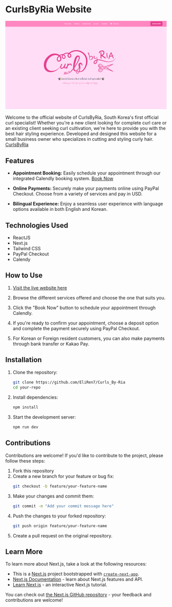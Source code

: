 # CurlsByRia Website

![Website](/public/assets/curlsbyriapic.png)

Welcome to the official website of CurlsByRia, South Korea's first official curl specialist! Whether you're a new client looking for complete curl care or an existing client seeking curl cultivation, we're here to provide you with the best hair styling experience. Developed and designed this website for a small business owner who specializes in cutting and styling curly hair. [CurlsByRia](https://curlsbyria.com/)

## Features

- **Appointment Booking:** Easily schedule your appointment through our integrated Calendly booking system. [Book Now](https://curlsbyria.com/)

- **Online Payments:** Securely make your payments online using PayPal Checkout. Choose from a variety of services and pay in USD.

- **Bilingual Experience:** Enjoy a seamless user experience with language options available in both English and Korean. 

## Technologies Used

- ReactJS
- Next.js
- Tailwind CSS
- PayPal Checkout
- Calendy


## How to Use

1. [Visit the live website here](https://curlsbyria.com/)

2. Browse the different services offered and choose the one that suits you.

3. Click the "Book Now" button to schedule your appointment through Calendly.

4. If you're ready to confirm your appointment, choose a deposit option and complete the payment securely using PayPal Checkout.

5. For Korean or Foreign resident customers, you can also make payments through bank transfer or Kakao Pay.

## Installation

1. Clone the repository:
   ```bash
   git clone https://github.com/EliRen7/Curls_By-Ria
   cd your-repo

2. Install dependencies:
   ```bash
   npm install
   
3. Start the development server:
   ```bash
   npm run dev

## Contributions 

Contributions are welcome! If you'd like to contribute to the project, please follow these steps:

1. Fork this repository
2. Create a new branch for your feature or bug fix:
   ```bash
   git checkout -b feature/your-feature-name
3. Make your changes and commit them:
   ```bash
   git commit -m "Add your commit message here"
4. Push the changes to your forked repository:
   ```bash
   git push origin feature/your-feature-name
5. Create a pull request on the original repository.


## Learn More

To learn more about Next.js, take a look at the following resources:
- This is a [Next.js](https://nextjs.org/) project bootstrapped with [`create-next-app`](https://github.com/vercel/next.js/tree/canary/packages/create-next-app).
- [Next.js Documentation](https://nextjs.org/docs) - learn about Next.js features and API.
- [Learn Next.js](https://nextjs.org/learn) - an interactive Next.js tutorial.

You can check out [the Next.js GitHub repository](https://github.com/vercel/next.js/) - your feedback and contributions are welcome!


